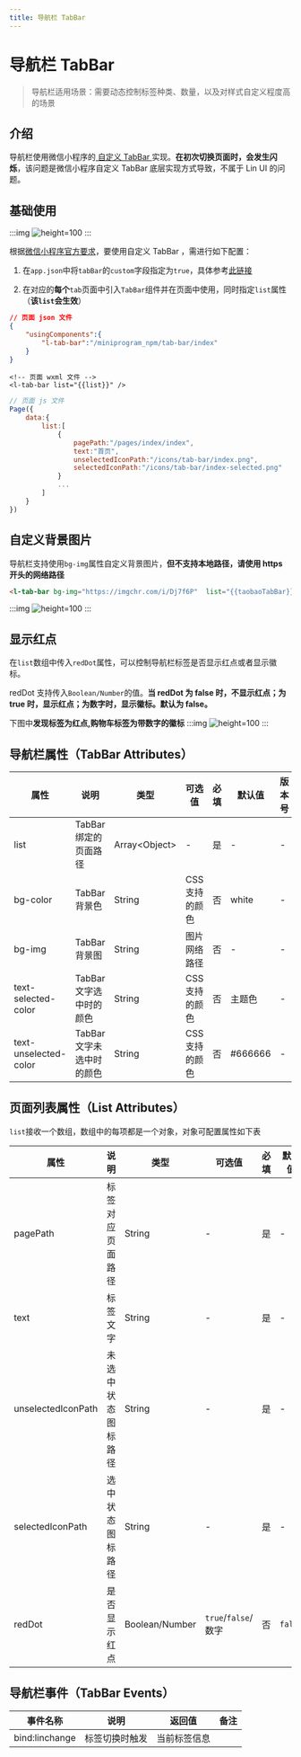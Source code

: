 ```yaml
---
title: 导航栏 TabBar
---
```


# <H2Icon /> 导航栏 TabBar

> 导航栏适用场景：需要动态控制标签种类、数量，以及对样式自定义程度高的场景

## 介绍

导航栏使用微信小程序的[ 自定义 TabBar ](https://developers.weixin.qq.com/miniprogram/dev/framework/ability/custom-tabbar.html)实现。**在初次切换页面时，会发生闪烁**，该问题是微信小程序自定义 TabBar 底层实现方式导致，不属于 Lin UI 的问题。

## 基础使用
:::img
![height=100](/screenshots/tab-bar/1.png)
:::

根据[微信小程序官方要求](https://developers.weixin.qq.com/miniprogram/dev/framework/ability/custom-tabbar.html)，要使用自定义 TabBar ，需进行如下配置：

1. 在`app.json`中将`tabBar`的`custom`字段指定为`true`，具体参考[此链接](https://developers.weixin.qq.com/miniprogram/dev/framework/ability/custom-tabbar.html)


2. 在对应的**每个**`tab`页面中引入`TabBar`组件并在页面中使用，同时指定`list`属性（**该`list`会生效**）

  ```json
  // 页面 json 文件
  {
      "usingComponents":{
          "l-tab-bar":"/miniprogram_npm/tab-bar/index"
      }
  }
  ```

  ```wxml
  <!-- 页面 wxml 文件 -->
  <l-tab-bar list="{{list}}" />
  ```

  ```js
  // 页面 js 文件
  Page({
      data:{
          list:[
              {
                  pagePath:"/pages/index/index",
                  text:"首页",
                  unselectedIconPath:"/icons/tab-bar/index.png",
                  selectedIconPath:"/icons/tab-bar/index-selected.png"
              }
              ...
          ]
      }
  })
  ```

## 自定义背景图片
导航栏支持使用`bg-img`属性自定义背景图片，**但不支持本地路径，请使用 https 开头的网络路径**

```html
<l-tab-bar bg-img="https://imgchr.com/i/Dj7f6P"  list="{{taobaoTabBar}}" />
```

:::img
![height=100](/screenshots/tab-bar/2.png)
:::
## 显示红点
在`list`数组中传入`redDot`属性，可以控制导航栏标签是否显示红点或者显示徽标。

redDot 支持传入`Boolean/Number`的值。**当 redDot 为 false 时，不显示红点；为 true 时，显示红点；为数字时，显示徽标。默认为 false。**

下图中**发现标签为红点,购物车标签为带数字的徽标**
:::img
![height=100](/screenshots/tab-bar/1.png)
:::


##   导航栏属性（TabBar Attributes）

| 属性                  | 说明                      | 类型            | 可选值         | 必填 | 默认值  | 版本号 |
| --------------------- | ------------------------- | --------------- | -------------- | ---- | ------- | ------ |
| list                  | TabBar 绑定的页面路径     | Array\<Object\> | -              | 是   | -       | -      |
| bg-color              | TabBar 背景色             | String          | CSS 支持的颜色 | 否   | white   | -      |
| bg-img                | TabBar 背景图             | String          | 图片网络路径   | 否   | -       | -      |
| text-selected-color   | TabBar 文字选中时的颜色   | String          | CSS 支持的颜色 | 否   | 主题色  | -      |
| text-unselected-color | TabBar 文字未选中时的颜色 | String          | CSS 支持的颜色 | 否   | #666666 | -      |

## 页面列表属性（List Attributes）

`list`接收一个数组，数组中的每项都是一个对象，对象可配置属性如下表

| 属性               | 说明               | 类型           | 可选值              | 必填 | 默认值  | 版本号 |
| ------------------ | ------------------ | -------------- | ------------------- | ---- | ------- | ------ |
| pagePath           | 标签对应页面路径   | String         | -                   | 是   | -       | 0.8.12 |
| text               | 标签文字           | String         | -                   | 是   | -       | 0.8.12 |
| unselectedIconPath | 未选中状态图标路径 | String         | -                   | 是   | -       | 0.8.12 |
| selectedIconPath   | 选中状态图标路径   | String         | -                   | 是   | -       | 0.8.12 |
| redDot             | 是否显示红点       | Boolean/Number | `true`/`false`/数字 | 否   | `false` | 0.8.12 |


## 导航栏事件（TabBar Events）

| 事件名称       | 说明           | 返回值       | 备注 |
| -------------- | -------------- | ------------ | ---- |
| bind:linchange | 标签切换时触发 | 当前标签信息 |      |

<RightMenu />
